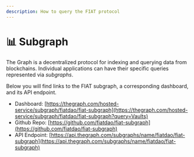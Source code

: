 ```yaml
---
description: How to query the FIAT protocol
---
```


# 📊 Subgraph

The Graph is a decentralized protocol for indexing and querying data from blockchains. Individual applications can have their specific queries represented via _subgraphs_.&#x20;

Below you will find links to the FIAT subgraph, a corresponding dashboard, and its API endpoint.

* Dashboard: [https://thegraph.com/hosted-service/subgraph/fiatdao/fiat-subgraph](https://thegraph.com/hosted-service/subgraph/fiatdao/fiat-subgraph?query=Vaults)
* Github Repo: [https://github.com/fiatdao/fiat-subgraph](https://github.com/fiatdao/fiat-subgraph)
* API Endpoint: [https://api.thegraph.com/subgraphs/name/fiatdao/fiat-subgraph](https://api.thegraph.com/subgraphs/name/fiatdao/fiat-subgraph)
